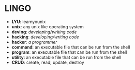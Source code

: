 # LINGO

* **LYU**: learnyounix
* **unix**: any unix like operating system
* **deving**: _developing/writing code_
* **hacking**: _developing/writing code_
* **hacker**: _a programmer_
* **command**: an executable file that can be run from the shell
* **program**: an executable file that can be run from the shell
* **utility**: an executable file that can be run from the shell
* **CRUD**: create, read, update, destroy
